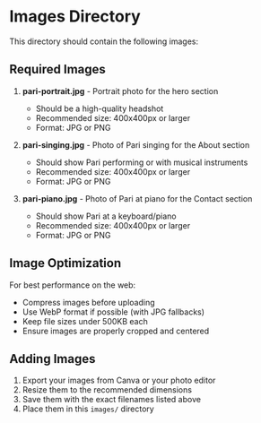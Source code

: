 # Images Directory

This directory should contain the following images:

## Required Images

1. **pari-portrait.jpg** - Portrait photo for the hero section
   - Should be a high-quality headshot
   - Recommended size: 400x400px or larger
   - Format: JPG or PNG

2. **pari-singing.jpg** - Photo of Pari singing for the About section
   - Should show Pari performing or with musical instruments
   - Recommended size: 400x400px or larger
   - Format: JPG or PNG

3. **pari-piano.jpg** - Photo of Pari at piano for the Contact section
   - Should show Pari at a keyboard/piano
   - Recommended size: 400x400px or larger
   - Format: JPG or PNG

## Image Optimization

For best performance on the web:
- Compress images before uploading
- Use WebP format if possible (with JPG fallbacks)
- Keep file sizes under 500KB each
- Ensure images are properly cropped and centered

## Adding Images

1. Export your images from Canva or your photo editor
2. Resize them to the recommended dimensions
3. Save them with the exact filenames listed above
4. Place them in this `images/` directory
